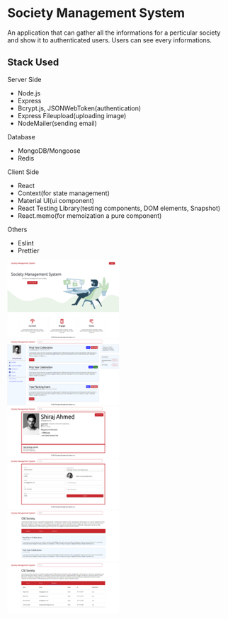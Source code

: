 # Society Management System

An application that can gather all the informations for a perticular society and show it to authenticated users. Users can see every informations.

## Stack Used

Server Side

* Node.js
* Express
* Bcrypt.js, JSONWebToken(authentication)
* Express Fileupload(uploading image)
* NodeMailer(sending email)

Database

* MongoDB/Mongoose
* Redis

Client Side

* React
* Context(for state management)
* Material UI(ui component)
* React Testing Library(testing components, DOM elements, Snapshot)
* React.memo(for memoization a pure component)

Others

* Eslint
* Prettier

<img src="./assets/images/page-1.png" width="50%" height="50%"></img> 
<img src="./assets/images/page-2.png" width="50%" height="50%"></img> 
<img src="./assets/images/page-3.png" width="50%" height="50%"></img> 
<img src="./assets/images/page-4.png" width="50%" height="50%"></img> 
<img src="./assets/images/page-5.png" width="50%" height="50%"></img> 
<img src="./assets/images/page-6.png" width="50%" height="50%"></img> 